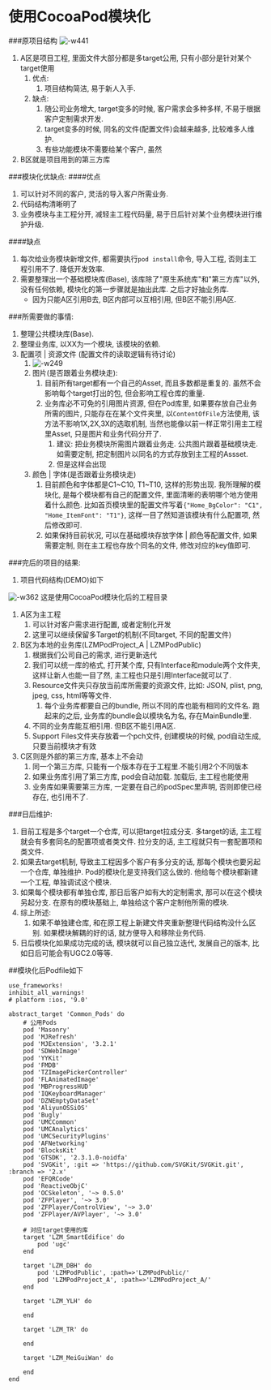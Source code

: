 # 使用CocoaPod模块化
###原项目结构
![-w441](media/15928748156610.jpg)
1. A区是项目工程, 里面文件大部分都是多target公用, 只有小部分是针对某个target使用
    1. 优点:
        1. 项目结构简洁, 易于新人入手.
    2. 缺点:
        1. 随公司业务增大, target变多的时候, 客户需求会多种多样, 不易于根据客户定制需求开发.
        2. target变多的时候, 同名的文件(配置文件)会越来越多, 比较难多人维护.
        3. 有些功能模块不需要给某个客户, 虽然
2. B区就是项目用到的第三方库

###模块化优缺点: 
####优点
1. 可以针对不同的客户, 灵活的导入客户所需业务. 
2. 代码结构清晰明了
3. 业务模块与主工程分开, 减轻主工程代码量, 易于日后针对某个业务模块进行维护升级.

####缺点
1. 每次给业务模块新增文件, 都需要执行`pod install`命令, 导入工程, 否则主工程引用不了. 降低开发效率.
2. 需要整理出一个基础模块库(Base), 该库除了"原生系统库"和"第三方库"以外, 没有任何依赖, 模块化的第一步骤就是抽出此库. 之后才好抽业务库.
    * 因为只能A区引用B去, B区内部可以互相引用, 但B区不能引用A区.
    
###所需要做的事情:
1. 整理公共模块库(Base).
2. 整理业务库, 以XX为一个模块, 该模块的依赖.
3. 配置项 | 资源文件 (配置文件的读取逻辑有待讨论)
    1. ![-w249](media/15928797887019.jpg)
    2. 图片(是否跟着业务模块走):  
        1. 目前所有target都有一个自己的Asset, 而且多数都是重复的. 虽然不会影响每个target打出的包, 但会影响工程仓库的重量.
        2. 业务库必不可免的引用图片资源, 但在Pod库里, 如果要存放自己业务所需的图片, 只能存在在某个文件夹里, 以`ContentOfFile`方法使用, 该方法不影响1X,2X,3X的选取机制, 当然也能像以前一样正常引用主工程里Asset, 只是图片和业务代码分开了.
            1. 建议: 把业务模块所需图片跟着业务走. 公共图片跟着基础模块走. 如需要定制, 把定制图片以同名的方式存放到主工程的Assset.
            2. 但是这样会出现
    3. 颜色 | 字体(是否跟着业务模块走)
        1. 目前颜色和字体都是C1~C10, T1~T10, 这样的形势出现. 我所理解的模块化, 是每个模块都有自己的配置文件, 里面清晰的表明哪个地方使用着什么颜色. 比如首页模块里的配置文件写着`{"Home_BgColor": "C1", "Home_ItemFont": "T1"}`, 这样一目了然知道该模块有什么配置项, 然后修改即可.
        2. 如果保持目前状况, 可以在基础模块存放字体 | 颜色等配置文件, 如果需要定制, 则在主工程也存放个同名的文件, 修改对应的key值即可.


###完后的项目的结果:
1. 项目代码结构(DEMO)如下

![-w362](media/15928220184735.jpg)
这是使用CocoaPod模块化后的工程目录
1. A区为主工程
    1. 可以针对客户需求进行配置, 或者定制化开发
    2. 这里可以继续保留多Target的机制(不同target, 不同的配置文件)
2. B区为本地的业务库(LZMPodProject_A | LZMPodPublic)
    1. 根据我们公司自己的需求, 进行更新迭代
    2. 我们可以统一库的格式, 打开某个库, 只有Interface和module两个文件夹, 这样让新人也能一目了然, 主工程也只是引用Interface就可以了.
    3. Resource文件夹只存放当前库所需要的资源文件, 比如: JSON, plist, png, jpeg, css, html等等文件.
        1. 每个业务库都要自己的bundle, 所以不同的库也能有相同的文件名. 跑起来的之后, 业务库的bundle会以模块名为名, 存在MainBundle里.
    4. 不同的业务库能互相引用. 但B区不能引用A区.
    5. Support Files文件夹存放着一个pch文件, 创建模块的时候, pod自动生成, 只要当前模块才有效
3. C区则是外部的第三方库, 基本上不会动
    1. 同一个第三方库, 只能有一个版本存在于工程里.不能引用2个不同版本
    2. 如果业务库引用了第三方库, pod会自动加载. 加载后, 主工程也能使用
    3. 业务库如果需要第三方库, 一定要在自己的podSpec里声明, 否则即使已经存在, 也引用不了.


    
###日后维护:
1. 目前工程是多个target一个仓库, 可以把target拉成分支. 多target的话, 主工程就会有多套同名的配置项或者类文件. 拉分支的话, 主工程就只有一套配置项和类文件.
2. 如果去target机制, 导致主工程因多个客户有多分支的话, 那每个模块也要另起一个仓库, 单独维护. Pod的模块化是支持我们这么做的. 他给每个模块都新建一个工程, 单独调试这个模块. 
3. 如果每个模块都有单独仓库, 那日后客户如有大的定制需求, 那可以在这个模块另起分支. 在原有的模块基础上, 单独给这个客户定制他所需的模块.
4. 综上所述:
    1. 如果不单独建仓库, 和在原工程上新建文件夹重新整理代码结构没什么区别. 如果模块解耦的好的话, 就方便导入和移除业务代码.
5. 日后模块化如果成功完成的话, 模块就可以自己独立迭代, 发展自己的版本, 比如日后可能会有UGC2.0等等. 

##模块化后Podfile如下
```
use_frameworks!
inhibit_all_warnings!
# platform :ios, '9.0'

abstract_target 'Common_Pods' do
    # 公用Pods
    pod 'Masonry'
    pod 'MJRefresh'
    pod 'MJExtension', '3.2.1'
    pod 'SDWebImage'
    pod 'YYKit'
    pod 'FMDB'
    pod 'TZImagePickerController'
    pod 'FLAnimatedImage'
    pod 'MBProgressHUD'
    pod 'IQKeyboardManager'
    pod 'DZNEmptyDataSet'
    pod 'AliyunOSSiOS'
    pod 'Bugly'
    pod 'UMCCommon'
    pod 'UMCAnalytics'
    pod 'UMCSecurityPlugins'
    pod 'AFNetworking'
    pod 'BlocksKit'
    pod 'GTSDK', '2.3.1.0-noidfa'
    pod 'SVGKit', :git => 'https://github.com/SVGKit/SVGKit.git', :branch => '2.x'
    pod 'EFQRCode'
    pod 'ReactiveObjC'
    pod 'OCSkeleton', '~> 0.5.0'
    pod 'ZFPlayer', '~> 3.0'
    pod 'ZFPlayer/ControlView', '~> 3.0'
    pod 'ZFPlayer/AVPlayer', '~> 3.0'
    
    # 对应target使用的库
    target 'LZM_SmartEdifice' do
        pod 'ugc'    
    end

    target 'LZM_DBH' do
        pod 'LZMPodPublic', :path=>'LZMPodPublic/'
        pod 'LZMPodProject_A', :path=>'LZMPodProject_A/'
    end

    target 'LZM_YLH' do
        
    end
    
    target 'LZM_TR' do
        
    end
    
    target 'LZM_MeiGuiWan' do
        
    end
end


```